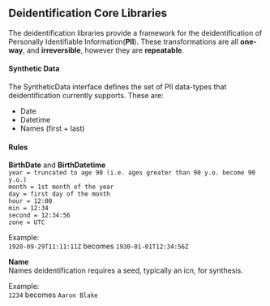 ## Deidentification Core Libraries

The deidentification libraries provide a framework for the deidentification of Personally Identifiable Information(**PII**).
These transformations are all **one-way**, and **irreversible**, however they are **repeatable**.

#### Synthetic Data
The SyntheticData interface defines the set of PII data-types that deidentification currently supports. These are:

- Date
- Datetime
- Names (first + last)

#### Rules
**BirthDate** and **BirthDatetime** \
`year = truncated to age 90 (i.e. ages greater than 90 y.o. become 90 y.o.)`\
`month = 1st month of the year`\
`day = first day of the month`\
`hour = 12:00`\
`min = 12:34`\
`second = 12:34:56`\
`zone = UTC`

Example:\
`1920-09-29T11:11:11Z` becomes `1930-01-01T12:34:56Z` 

**Name**\
Names deidentification requires a seed, typically an icn, for synthesis.

Example:\
`1234` becomes `Aaron Blake`

